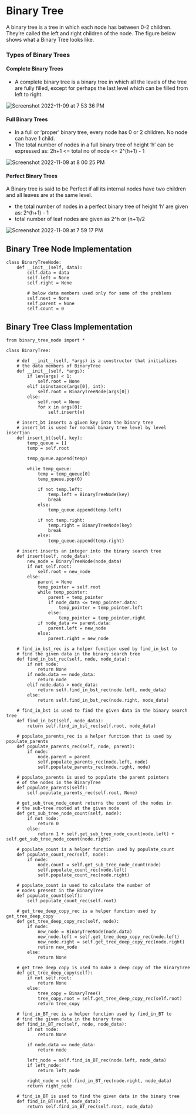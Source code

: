 # Binary Tree

A binary tree is a tree in which each node has between 0-2 children. They’re called the left and right children of the node. 
The figure below shows what a Binary Tree looks like.

### Types of Binary Trees
#### Complete Binary Trees
- A complete binary tree is a binary tree in which all the levels of the tree are fully filled, except for perhaps the last level which can be filled from left to right.

![Screenshot 2022-11-09 at 7 53 36 PM](https://user-images.githubusercontent.com/22169012/200855308-b78ac671-8323-4e2c-819a-444af9aff56b.png)

#### Full Binary Trees
- In a full or ‘proper’ binary tree, every node has 0 or 2 children. No node can have 1 child.
- The total number of nodes in a full binary tree of height ‘h’ can be expressed as: 2h+1 <= total no of node <= 2^(h+1) - 1

![Screenshot 2022-11-09 at 8 00 25 PM](https://user-images.githubusercontent.com/22169012/200856981-42d37cfb-1a50-4fe2-a79d-988df3e30cca.png)


#### Perfect Binary Trees
A Binary tree is said to be Perfect if all its internal nodes have two children and all leaves are at the same level. 
- the total number of nodes in a perfect binary tree of height ‘h’ are given as: 2^(h+1) - 1
- total number of leaf nodes are given as 2^h or (n+1)/2

![Screenshot 2022-11-09 at 7 59 17 PM](https://user-images.githubusercontent.com/22169012/200856737-bcc182bd-da27-4dc2-8c21-e3f0ff26db34.png)


## Binary Tree Node Implementation
```
class BinaryTreeNode:
    def __init__(self, data):
        self.data = data
        self.left = None
        self.right = None

        # below data members used only for some of the problems
        self.next = None
        self.parent = None
        self.count = 0
```

## Binary Tree Class Implementation
```
from binary_tree_node import *

class BinaryTree:

    # def __init__(self, *args) is a constructor that initializes 
    # the data members of BinaryTree
    def __init__(self, *args):
        if len(args) < 1:
            self.root = None
        elif isinstance(args[0], int):
            self.root = BinaryTreeNode(args[0])
        else:
            self.root = None
            for x in args[0]:
                self.insert(x)

    # insert_bt inserts a given key into the binary tree
    # insert_bt is used for normal binary tree level by level insertion
    def insert_bt(self, key):
        temp_queue = []
        temp = self.root

        temp_queue.append(temp)

        while temp_queue:
            temp = temp_queue[0]
            temp_queue.pop(0)

            if not temp.left:
                temp.left = BinaryTreeNode(key)
                break
            else:
                temp_queue.append(temp.left)

            if not temp.right:
                temp.right = BinaryTreeNode(key)
                break
            else:
                temp_queue.append(temp.right)

    # insert inserts an integer into the binary search tree
    def insert(self, node_data):
        new_node = BinaryTreeNode(node_data)
        if not self.root:
            self.root = new_node
        else:
            parent = None
            temp_pointer = self.root
            while temp_pointer:
                parent = temp_pointer
                if node_data <= temp_pointer.data:
                    temp_pointer = temp_pointer.left
                else:
                    temp_pointer = temp_pointer.right
            if node_data <= parent.data:
                parent.left = new_node
            else:
                parent.right = new_node

    # find_in_bst_rec is a helper function used by find_in_bst to 
    # find the given data in the binary search tree
    def find_in_bst_rec(self, node, node_data):
        if not node:
            return None
        if node.data == node_data:
            return node
        elif node.data > node_data:
            return self.find_in_bst_rec(node.left, node_data)
        else:
            return self.find_in_bst_rec(node.right, node_data)

    # find_in_bst is used to find the given data in the binary search tree
    def find_in_bst(self, node_data):
        return self.find_in_bst_rec(self.root, node_data)

    # populate_parents_rec is a helper function that is used by populate_parents
    def populate_parents_rec(self, node, parent):
        if node:
            node.parent = parent
            self.populate_parents_rec(node.left, node)
            self.populate_parents_rec(node.right, node)

    # populate_parents is used to populate the parent pointers 
    # of the nodes in the BinaryTree
    def populate_parents(self):
        self.populate_parents_rec(self.root, None)

    # get_sub_tree_node_count returns the count of the nodes in 
    # the sub-tree rooted at the given node
    def get_sub_tree_node_count(self, node):
        if not node:
            return 0
        else:
            return 1 + self.get_sub_tree_node_count(node.left) + self.get_sub_tree_node_count(node.right)

    # populate_count is a helper function used by populate_count 
    def populate_count_rec(self, node):
        if node:
            node.count = self.get_sub_tree_node_count(node)
            self.populate_count_rec(node.left)
            self.populate_count_rec(node.right)

    # populate_count is used to calculate the number of 
    # nodes present in the BinaryTree
    def populate_count(self):
        self.populate_count_rec(self.root)

    # get_tree_deep_copy_rec is a helper function used by get_tree_deep_copy
    def get_tree_deep_copy_rec(self, node):
        if node:
            new_node = BinaryTreeNode(node.data)
            new_node.left = self.get_tree_deep_copy_rec(node.left)
            new_node.right = self.get_tree_deep_copy_rec(node.right)
            return new_node
        else:
            return None

    # get_tree_deep_copy is used to make a deep copy of the BinaryTree
    def get_tree_deep_copy(self):
        if not self.root:
            return None
        else:
            tree_copy = BinaryTree()
            tree_copy.root = self.get_tree_deep_copy_rec(self.root)
            return tree_copy

    # find_in_BT_rec is a helper function used by find_in_BT to
    # find the given data in the binary tree 
    def find_in_BT_rec(self, node, node_data):
        if not node:
            return None

        if node.data == node_data:
            return node

        left_node = self.find_in_BT_rec(node.left, node_data)
        if left_node:
            return left_node

        right_node = self.find_in_BT_rec(node.right, node_data)
        return right_node
    
    # find_in_BT is used to find the given data in the binary tree
    def find_in_BT(self, node_data):
        return self.find_in_BT_rec(self.root, node_data)
```
